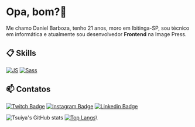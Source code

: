 # Opa, bom?👋

Me chamo Daniel Barboza, tenho 21 anos, moro em Ibitinga-SP, sou técnico em informática e atualmente sou desenvolvedor **Frontend** na Image Press.

## 📋 Skills

[![JS](https://img.shields.io/badge/JavaScript-5E5C5C?style=for-the-badge&logo=javascript&logoColor=F7DF1E&style=plastic)]()
[![Sass](https://img.shields.io/badge/Sass-CC6699?style=for-the-badge&logo=sass&logoColor=white&style=plastic)]()



## 📫 Contatos

[![Twitch Badge](https://img.shields.io/badge/@Tsuiya2-2D425E?style=flat&labelColor=2D425E&logo=twitch&logoColor=white&link=https://twitch.com/Tsuiya2)](https://twitch.com/Tsuiya2)
[![Instagram Badge](https://img.shields.io/badge/@daniel_barboza2-2D425E?style=flat&labelColor=2D425E&logo=instagram&logoColor=white&link=https://instagram.com/daniel_barboza2)](https://instagram.com/daniel_barboza2)
[![Linkedin Badge](https://img.shields.io/badge/Daniel%20Barboza-2D425E?style=flat&logo=Linkedin&logoColor=white&link=https://www.linkedin.com/in/daniel-barboza-745b05192/)](https://www.linkedin.com/in/daniel-barboza-745b05192/) 


![Tsuiya's GitHub stats](https://github-readme-stats.vercel.app/api?username=Tsuiya&show_icons=true&theme=radical)
[![Top Langs](https://github-readme-stats.vercel.app/api/top-langs/?username=Tsuiya)](https://github.com/anuraghazra/github-readme-stats)\
